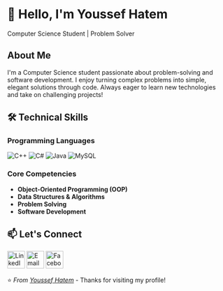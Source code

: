 # 👋 Hello, I'm Youssef Hatem

Computer Science Student | Problem Solver 

## About Me

I'm a Computer Science student passionate about problem-solving and software development. I enjoy turning complex problems into simple, elegant solutions through code. Always eager to learn new technologies and take on challenging projects!

## 🛠️ Technical Skills

### Programming Languages
![C++](https://img.shields.io/badge/C++-00599C?style=flat&logo=c%2B%2B&logoColor=white)
![C#](https://img.shields.io/badge/C%23-239120?style=flat&logo=c-sharp&logoColor=white)
![Java](https://img.shields.io/badge/Java-ED8B00?style=flat&logo=java&logoColor=white)
![MySQL](https://img.shields.io/badge/MySQL-4479A1?style=flat&logo=mysql&logoColor=white)

### Core Competencies
- **Object-Oriented Programming (OOP)**
- **Data Structures & Algorithms**
- **Problem Solving**
- **Software Development**

## 📫 Let's Connect
<a href="https://www.linkedin.com/in/youssefhatemsulaiman" target="_blank"><img src="https://img.icons8.com/fluency/48/000000/linkedin.png" alt="LinkedIn" width="40" height="40"/></a>
<a href="mailto:youssef.hatem78@gmail.com"><img src="https://img.icons8.com/color/48/000000/gmail.png" alt="Email" width="40" height="40"/></a>
<a href="https://www.facebook.com/youssef.hatem.1029770/" target="_blank"><img src="https://img.icons8.com/fluency/48/000000/facebook.png" alt="Facebook" width="40" height="40"/></a>

⭐ *From [Youssef Hatem](https://github.com/Youssef-Hatem-S)* - Thanks for visiting my profile!
